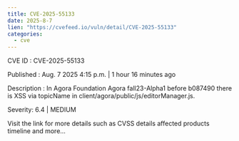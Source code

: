 ```yaml
--- 
title: CVE-2025-55133
date: 2025-8-7
lien: "https://cvefeed.io/vuln/detail/CVE-2025-55133"
categories:
  - cve
---
```


CVE ID : CVE-2025-55133

Published :  Aug. 7
2025
4:15 p.m. | 1 hour
16 minutes ago

Description : In Agora Foundation Agora fall23-Alpha1 before b087490
there is XSS via topicName in client/agora/public/js/editorManager.js.

Severity: 6.4 | MEDIUM

Visit the link for more details
such as CVSS details
affected products
timeline
and more...
